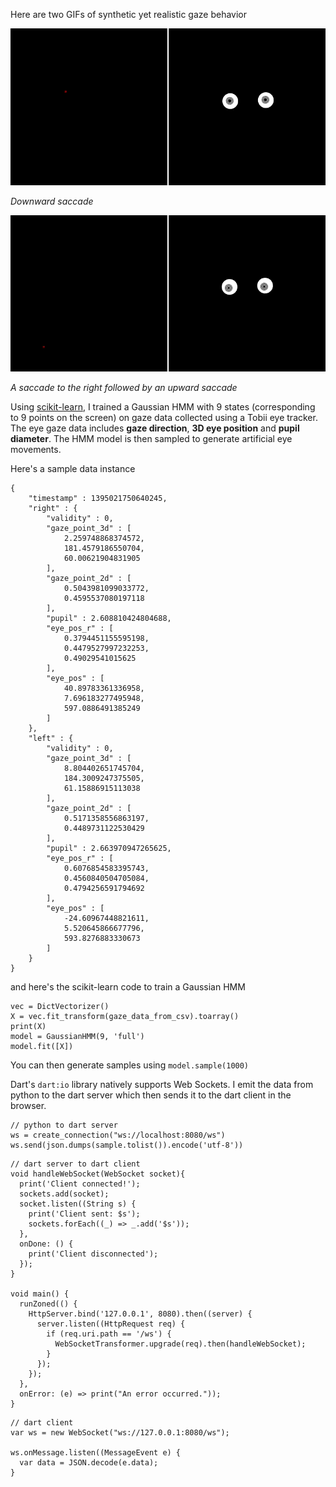 Here are two GIFs of synthetic yet realistic gaze behavior

![Looking down](../project_images/gazegen-lookdown.gif?raw=true "Looking down")

*Downward saccade*

![Looking right then up](../project_images/gazegen-lookrightup.gif?raw=true "Looking right then up")

*A saccade to the right followed by an upward saccade*

Using [scikit-learn](http://scikit-learn.org/stable/), I trained a Gaussian HMM with 9 states (corresponding to 9 points on the screen) on gaze data collected using a Tobii eye tracker. The eye gaze data includes **gaze direction**, **3D eye position** and **pupil diameter**. The HMM model is then sampled to generate artificial eye movements. 

Here's a sample data instance

```
{
    "timestamp" : 1395021750640245,
    "right" : {
        "validity" : 0,
        "gaze_point_3d" : [ 
            2.259748868374572, 
            181.4579186550704, 
            60.00621904831905
        ],
        "gaze_point_2d" : [ 
            0.5043981099033772, 
            0.4595537080197118
        ],
        "pupil" : 2.608810424804688,
        "eye_pos_r" : [ 
            0.3794451155595198, 
            0.4479527997232253, 
            0.49029541015625
        ],
        "eye_pos" : [ 
            40.89783361336958, 
            7.696183277495948, 
            597.0886491385249
        ]
    },
    "left" : {
        "validity" : 0,
        "gaze_point_3d" : [ 
            8.804402651745704, 
            184.3009247375505, 
            61.15886915113038
        ],
        "gaze_point_2d" : [ 
            0.5171358556863197, 
            0.4489731122530429
        ],
        "pupil" : 2.663970947265625,
        "eye_pos_r" : [ 
            0.6076854583395743, 
            0.4560840504705084, 
            0.4794256591794692
        ],
        "eye_pos" : [ 
            -24.60967448821611, 
            5.520645866677796, 
            593.8276883330673
        ]
    }
}
```

and here's the scikit-learn code to train a Gaussian HMM

```
vec = DictVectorizer()
X = vec.fit_transform(gaze_data_from_csv).toarray()
print(X)
model = GaussianHMM(9, 'full')
model.fit([X])
```

You can then generate samples using `model.sample(1000)`

Dart's `dart:io` library natively supports Web Sockets. I emit the data from python to the dart server which then sends it to the dart client in the browser.

```
// python to dart server
ws = create_connection("ws://localhost:8080/ws")
ws.send(json.dumps(sample.tolist()).encode('utf-8'))
```

```
// dart server to dart client
void handleWebSocket(WebSocket socket){
  print('Client connected!');
  sockets.add(socket);
  socket.listen((String s) {
    print('Client sent: $s');
    sockets.forEach((_) => _.add('$s'));
  },
  onDone: () {
    print('Client disconnected');  
  });
}

void main() {
  runZoned(() {
    HttpServer.bind('127.0.0.1', 8080).then((server) {
      server.listen((HttpRequest req) {
        if (req.uri.path == '/ws') {
          WebSocketTransformer.upgrade(req).then(handleWebSocket);
        }
      });
    });
  },
  onError: (e) => print("An error occurred."));
}
```

```
// dart client
var ws = new WebSocket("ws://127.0.0.1:8080/ws");

ws.onMessage.listen((MessageEvent e) {
  var data = JSON.decode(e.data);
}
```